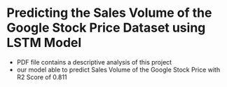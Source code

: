 # Predicting the Sales Volume of the Google Stock Price Dataset using LSTM Model 

- PDF file contains a descriptive analysis of this project
- our model able to predict Sales Volume of the Google Stock Price with R2 Score of 0.811
